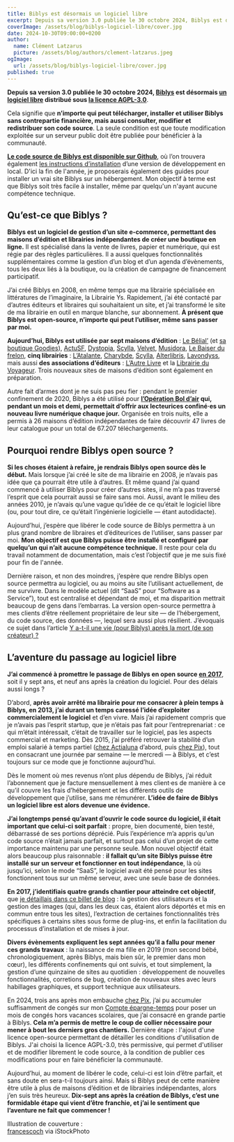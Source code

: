 ```yaml
---
title: Biblys est désormais un logiciel libre
excerpt: Depuis sa version 3.0 publiée le 30 octobre 2024, Biblys est désormais un logiciel libre distribué sous AGPL-3.0.
coverImage: /assets/blog/biblys-logiciel-libre/cover.jpg
date: 2024-10-30T09:00:00+0200
author:
  name: Clément Latzarus
  picture: /assets/blog/authors/clement-latzarus.jpeg
ogImage:
  url: /assets/blog/biblys-logiciel-libre/cover.jpg
published: true
---
```


**Depuis sa version 3.0 publiée le 30 octobre 2024, [Biblys](https://biblys.fr) est
désormais [un logiciel libre](https://www.gnu.org/philosophy/free-sw.fr.html) distribué
sous [la licence AGPL-3.0](https://www.gnu.org/licenses/agpl-3.0.html#license-text)**.

Cela signifie que **n’importe qui peut télécharger, installer et utiliser Biblys sans contrepartie financière, mais
aussi consulter, modifier et redistribuer son code source**. La seule condition est que toute modification exploitée sur
un serveur public doit être publiée pour bénéficier à la communauté.

[**Le code source de Biblys est disponible sur Github**](https://github.com/biblys/biblys), où l’on trouvera
également [les instructions d’installation](https://github.com/biblys/biblys/blob/dev/INSTALL.md) d’une version de
développement en local. D'ici la fin de l'année, je proposerais également des guides pour installer un vrai site
Biblys sur un hébergement. Mon objectif à terme est que Biblys soit très facile à installer, même par quelqu'un n'ayant
aucune compétence technique.

## Qu’est-ce que Biblys ?

**Biblys est un logiciel de gestion d’un site e-commerce, permettant des maisons d’édition et librairies indépendantes
de créer une boutique en ligne.** Il est spécialisé dans la vente de livres, papier et numérique, qui est régie par des
règles particulières. Il a aussi quelques fonctionnalités supplémentaires comme la gestion d’un blog et d’un agenda
d’évènements, tous les deux liés à la boutique, ou la création de campagne de financement participatif.

J’ai créé Biblys en 2008, en même temps que ma librairie spécialisée en littératures de l’imaginaire, la Librairie Ys.
Rapidement, j’ai été contacté par d’autres éditeurs et libraires qui souhaitaient un site, et j’ai transformé le site de
ma librairie en outil en marque blanche, sur abonnement. **À présent que Biblys est open-source, n’importe qui peut
l’utiliser, même sans passer par moi.**

**Aujourd’hui, Biblys est utilisée par sept maisons d’édition** : [Le Bélial’](https://biblys.fr/theme/logo-belial.jpg)
(et [sa boutique Goodies](https://goodies.belial.fr)), [ActuSF](https://editions-actusf.fr), [Dystopia](https://dystopia.fr), [Scylla](https://editions.scylla.fr), [Velvet](https://www.editionsvelvet.com/), [Musidora](https://leseditionsmusidora.com), [Le Baiser du frelon](https://lebaiserdufrelon.fr),
**cinq librairies** : [L’Atalante](https://librairielatalante.com), [Charybde](https://charybde.fr), [Scylla](https://scylla.fr), [Alterlibris](https://alterlibris.fr), [Lavondyss](https://lavondyss.fr),
mais aussi **des associations d’éditeurs** : [L’Autre Livre](https://lautrelivre.fr) et
la [Librairie du Voyageur](https://librairieduvoyageur.com). Trois nouveaux sites de maisons d’édition sont également en
préparation.

Autre fait d’armes dont je ne suis pas peu fier : pendant le premier confinement de 2020, Biblys a été utilisé pour 
**[l’Opération Bol d’air](https://www.numerama.com/pop-culture/613536-pendant-le-confinement-des-editeurs-offrent-un-livre-numerique-chaque-jour.html)
qui, pendant un mois et demi, permettait d’offrir aux lecteurices confiné·es un nouveau livre numérique chaque jour.**
Organisée en trois nuits, elle a permis à 26 maisons d’édition indépendantes de faire découvrir 47 livres de leur
catalogue pour un total de 67.207 téléchargements.

## Pourquoi rendre Biblys open source ?

**Si les choses étaient à refaire, je rendrais Biblys open source dès le début.** Mais lorsque j’ai créé le site de ma
librairie en 2008, je n’avais pas idée que ça pourrait être utile à d’autres. Et même quand j’ai quand commencé à
utiliser Biblys pour créer d’autres sites, il ne m’a pas traversé l’esprit que cela pourrait aussi se faire sans moi.
Aussi, avant le milieu des années 2010, je n’avais qu’une vague qu’idée de ce qu’était le logiciel libre (ou, pour tout
dire, ce qu’était l’ingénierie logicielle — étant autodidacte).

Aujourd’hui, j’espère que libérer le code source de Biblys permettra à un plus grand nombre de libraires et
d’éditeurices de l’utiliser, sans passer par moi. **Mon objectif est que Biblys puisse être installé et configuré par
quelqu’un qui n’ait aucune compétence technique.** Il reste pour cela du travail notamment de documentation, mais c’est
l’objectif que je me suis fixé pour fin de l'année.

Dernière raison, et non des moindres, j’espère que rendre Biblys open source permettra au logiciel, ou au moins au site
l’utilisant actuellement, de me survivre. Dans le modèle actuel (dit “SaaS” pour “Software as a Service”), tout est
centralisé et dépendant de moi, et ma disparition mettrait beaucoup de gens dans l’embarras. La version open-source
permettra à mes clients d’être réellement propriétaire de leur site — de l’hébergement, du code source, des données —,
lequel sera aussi plus résilient. J’évoquais ce sujet dans
l’article [Y a-t-il une vie (pour Biblys) après la mort (de son créateur) ?](https://blog.biblys.fr/posts/y-a-t-il-une-vie-pour-biblys-apres-la-mort-de-son-createur)

## L’aventure du passage au logiciel libre

**J’ai commencé à promettre le passage de Biblys en open
source [en 2017](https://blog.biblys.fr/posts/perspectives-pour-2017)**, soit il y sept ans, et neuf ans après la
création du logiciel. Pour des délais aussi longs ?

D’abord, **après avoir arrêté ma librairie pour me consacrer à plein temps à Biblys, en 2013, j’ai durant un temps
caressé l’idée d’exploiter commercialement le logiciel** et d’en vivre. Mais j’ai rapidement compris que je n’avais pas
l’esprit startup, que je n’étais pas fait pour l’entreprenariat : ce qui m’était intéressait, c’était de travailler sur
le logiciel, pas les aspects commercial et marketing. Dès 2015, j’ai préféré retrouver la stabilité d’un emploi salarié
à temps partiel ([chez Actialuna](https://sail.univ-lr.fr/consortium-et-gouvernance/) d’abord,
puis [chez Pix](https://pix.fr)), tout en consacrant une journée par semaine — le mercredi — à Biblys, et c’est toujours
sur ce mode que je fonctionne aujourd’hui.

Dès le moment où mes revenus n’ont plus dépendu de Biblys, j’ai réduit l’abonnement que je facture mensuellement à mes
client·es de manière à ce qu’il couvre les frais d’hébergement et les différents outils de développement que j’utilise,
sans me rémunérer. **L’idée de faire de Biblys un logiciel libre est alors devenue une évidence.**

**J’ai longtemps pensé qu’avant d’ouvrir le code source du logiciel, il était important que celui-ci soit parfait** :
propre, bien documenté, bien testé, débarrassé de ses portions déprécié. Puis l’expérience m’a appris qu’un code source
n’était jamais parfait, et surtout pas celui d’un projet de cette importance maintenu par une personne seule. Mon nouvel
objectif était alors beaucoup plus raisonnable : **il fallait qu’un site Biblys puisse être installé sur un serveur et
fonctionner en tout indépendance**, là où jusqu’ici, selon le mode “SaaS”, le logiciel avait été pensé pour les sites
fonctionnent tous sur un même serveur, avec une seule base de données.

**En 2017, j’identifiais quatre grands chantier pour atteindre cet objectif**,
que [je détaillais dans ce billet de blog](https://blog.biblys.fr/posts/perspectives-pour-2017) : la gestion des
utilisateurs et la gestion des images (qui, dans les deux cas, étaient alors déportés et mis en commun entre tous les
sites), l’extraction de certaines fonctionnalités très spécifiques à certains sites sous forme de plug-ins, et enfin la
facilitation du processus d’installation et de mises à jour.

**Divers évènements expliquent les sept années qu’il a fallu pour mener ces grands travaux** : la naissance de ma fille
en 2019 (mon second bébé, chronologiquement, après Biblys, mais bien sûr, le premier dans mon cœur), les différents
confinements qui ont suivis, et tout simplement, la gestion d’une quinzaine de sites au quotidien : développement de
nouvelles fonctionnalités, corretions de bug, création de nouveaux sites avec leurs habillages graphiques, et support
technique aux utilisateurs.

En 2024, trois ans après mon embauche [chez Pix](https://www.welcometothejungle.com/fr/companies/pix), j’ai pu accumuler
suffisamment de congés sur
mon [Compte épargne-temps](https://www.service-public.fr/particuliers/vosdroits/F1907)
pour poser un mois de congés hors vacances scolaires, que j’ai consacré en grande partie à Biblys. **Cela m’a permis de
mettre le coup de collier nécessaire pour mener à bout les derniers gros chantiers.** Dernière étape : l'ajout d'une
licence open-source permettant de détailler les conditions d'utilisation de Biblys. J'ai choisi la licence AGPL-3.0,
très permissive, qui permet d'utiliser et de modifier librement le code source, à la condition de publier ces
modifications pour en faire bénéficier la communauté.

Aujourd’hui, au moment de libérer le code, celui-ci est loin d’être parfait, et sans doute en sera-t-il toujours ainsi.
Mais si Biblys peut de cette manière être utile à plus de maisons d’édition et de librairies indépendantes, alors j’en
suis très heureux. **Dix-sept ans après la création de Biblys, c’est une formidable étape qui vient d’être franchie, et
j’ai le sentiment que l’aventure ne fait que commencer !**

Illustration de couverture :  
[francescoch](https://www.instagram.com/fran_kie_s/) via iStockPhoto
